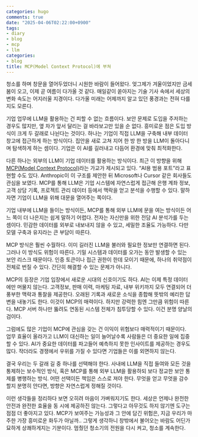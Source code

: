 ```yaml
---
categories: hugo 
comments: true
date: "2025-04-06T02:22:00+0900"
tags:
- diary
- blog
- mcp
- llm
categories:
- blog
title: MCP(Model Context Protocol)에 부쳐
---
```

청소를 하며 창문을 열어두었더니 시원한 바람이 들어왔다. 엊그제가 겨울이었지만 금세 봄이 오고, 이제 곧 여름이 다가올 것 같다. 매일같이 쏟아지는 기술 기사 속에서 세상의 변화 속도는 어지러울 지경이다. 다가올 미래는 어제까지 알고 있던 풍경과는 전혀 다를지도 모른다.

기업 업무에 LLM을 활용하는 건 피할 수 없는 흐름이다. 보안 문제로 도입을 주저하는 경우도 많지만, 옆 차가 앞서 달리는 걸 바라보고만 있을 순 없다. 흥미로운 점은 도입 방식이 크게 두 갈래로 나뉜다는 것이다. 하나는 기업이 직접 LLM을 구축해 내부 데이터 창고에 접근하게 하는 방식이다. 집안을 새로 고쳐 지어 한 방 한 방을 LLM이 돌아다니며 탐색하게 하는 셈이다. 기업은 이 AI를 길러내고 다듬어 환경에 맞춰 최적화한다.

다른 하나는 외부의 LLM이 기업 데이터를 활용하는 방식이다. 최근 이 방향을 위해 [MCP(Model Context Protocol)](https://www.anthropic.com/news/model-context-protocol)라는 가교가 제시되고 있다. “AI용 범용 포트”라고 표현할 수도 있다. Anthropic이 이 구조를 제안한 뒤 Microsoft나 Cursor 같은 회사들도 관심을 보였다. MCP를 통해 LLM은 기업 시스템에 자연스럽게 접근해 은행 계좌 정보, 고객 상담 기록, 프로젝트 관리 데이터 등에서 맥락을 얻고 분석을 수행할 수 있다. 말하자면 기업이 LLM을 위해 대문을 열어주는 쪽이다.

기업 내부에 LLM을 들이는 방식이든, MCP를 통해 외부 LLM에 문을 여는 방식이든 어느 쪽이 더 나은지는 쉽게 말하기 어렵다. 전자는 자신만을 위한 전담 AI 분석가를 두는 셈이다. 민감한 데이터를 외부로 내보내지 않을 수 있고, 세밀한 조율도 가능하다. 다만 모델 구축과 유지라는 큰 부담이 따른다.

MCP 방식은 훨씬 수월하다. 이미 길러진 LLM을 불러와 필요한 정보만 연결하면 된다. 그러나 이 방식도 위험이 따른다. 기밀 시스템과 데이터를 오가는 동안 발생할 수 있는 보안 리스크 때문이다. 인증 토큰이나 접근 권한이 한데 모이기 때문에, 하나의 취약점이 전체로 번질 수 있다. 간단히 해결할 수 있는 문제가 아니다.

MCP의 등장은 기업 입장에서 새로운 시대의 신호이기도 하다. AI는 이제 특정 데이터에만 머물지 않는다. 고객정보, 판매 이력, 마케팅 자료, 내부 위키까지 모두 연결되어 더 풍부한 맥락과 통찰을 제공한다. 오래된 기록과 새로운 소식을 종합해 뜻밖의 예리한 답변을 내놓기도 한다. 이것이 MCP의 매력이다. 하지만 강력한 힘엔 그만큼 위험이 따른다. MCP 서버 하나만 뚫려도 연동된 시스템 전체가 침투당할 수 있다. 이건 분명 양날의 검이다.

그럼에도 많은 기업이 MCP에 관심을 갖는 건 이익이 위험보다 매력적이기 때문이다. 업무 효율이 올라가고 LLM이 대신하는 일이 늘어날수록 사람들은 더 중요한 일에 집중할 수 있다. AI가 중요한 데이터를 파고들어 예측하지 못한 인사이트를 제공하는 경우도 많다. 작더라도 경쟁에서 우위를 가질 수 있다면 기업들은 이를 외면하지 않는다.

결국 우리는 두 갈래 길 중 하나를 선택해야 한다. 사내에 LLM을 직접 들여와 모든 것을 통제하는 보수적인 방식, 혹은 MCP를 통해 외부 LLM을 활용하되 보다 정교한 보안 통제를 병행하는 방식. 어떤 선택이든 책임은 스스로 져야 한다. 무엇을 얻고 무엇을 감수할지 분명히 안다면, 방향은 자연스럽게 정해질 것이다.

이런 생각들을 정리하다 보면 오히려 마음이 가벼워지기도 한다. 세상은 언제나 완전한 안전과 완전한 효율을 동
시에 제공하진 않는다. 그렇다고 아무것도 하지 않기엔 도구는 점점 더 좋아지고 있다. MCP가 보여주는 가능성과 그 안에 담긴 위험은, 지금 우리가 마주한 가장 흥미로운 화두가 아닐까.. 그렇게 생각하니 창밖에서 불어오는 바람도 어딘가 묘하게 상쾌하게지는 기분이다. 멈췄던 청소기의 전원을 다시 켜고, 청소를 계속한다.
